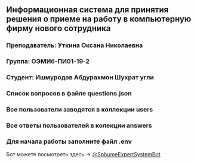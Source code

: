## Информационная система для принятия решения о приеме на работу в компьютерную фирму нового сотрудника

### Преподаватель: Уткина Оксана Николаевна

### Группа: ОЭМИб-ПИ01-19-2

### Студент: Ишмуродов Абдурахмон Шухрат угли

### Список вопросов в файле questions.json

### Все пользователи заводятся в коллекции users

### Все ответы пользователей в колекции answers

### Для начала работы заполните файл .env

Бот можете посмотреть здесь -> [@SpbumeExpertSystemBot](https://t.me/SpbumeExpertSystemBot)